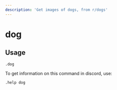 ```yaml
---
description: 'Get images of dogs, from r/dogs'
---
```


# dog

## Usage

```text
.dog
```

To get information on this command in discord, use:

`.help dog`

